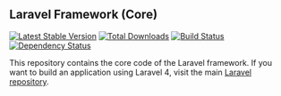 ## Laravel Framework (Core)

[![Latest Stable Version](https://poser.pugx.org/laravel/framework/version.png)](https://packagist.org/packages/laravel/framework) [![Total Downloads](https://poser.pugx.org/laravel/framework/d/total.png)](https://packagist.org/packages/laravel/framework) [![Build Status](https://travis-ci.org/laravel/framework.png)](https://travis-ci.org/laravel/framework) [![Dependency Status](https://www.versioneye.com/php/laravel:framework/badge.png)](https://www.versioneye.com/php/laravel:framework)

This repository contains the core code of the Laravel framework. If you want to build an application using Laravel 4, visit the main [Laravel repository](https://github.com/laravel/laravel).